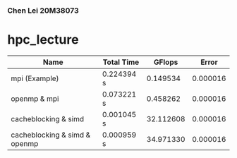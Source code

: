 ### Chen Lei 20M38073

# hpc_lecture




|  Name    | Total Time                           | GFlops    | Error
| -------- | ------------------------------------ | ----------|-------------- |
| mpi (Example)  | 0.224394 s                     | 0.149534  | 0.000016      |
| openmp & mpi  | 0.073221 s                      | 0.458262  | 0.000016      |
| cacheblocking & simd  | 0.001045 s               | 32.112608 | 0.000016     |
| cacheblocking & simd & openmp  | 0.000959 s      | 34.971330 |0.000016      |

